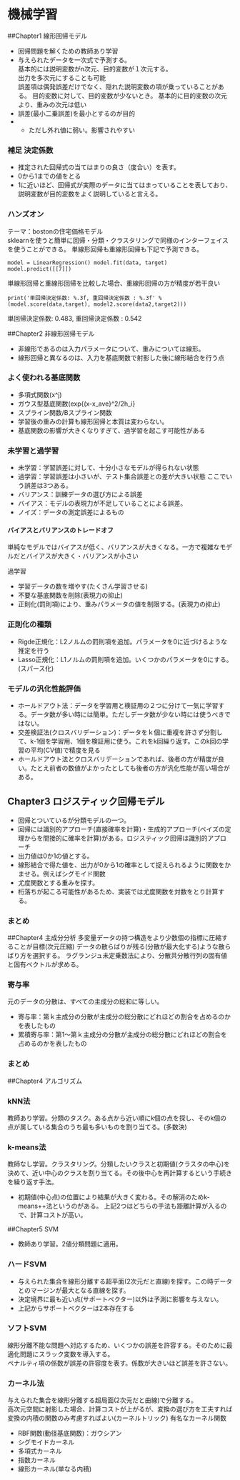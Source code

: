 # 機械学習
##Chapter1 線形回帰モデル
- 回帰問題を解くための教師あり学習
- 与えられたデータを一次式で予測する。  
基本的には説明変数がn次元、目的変数が１次元する。  
出力を多次元にすることも可能  
誤差項は偶発誤差だけでなく、隠れた説明変数の項が乗っていることがある。
目的変数に対して、目的変数が少ないとき。
基本的に目的変数の次元より、重みの次元は低い
- 誤差(最小二乗誤差)を最小とするのが目的
- - ただし外れ値に弱い。影響されやすい

### 補足 決定係数
- 推定された回帰式の当てはまりの良さ（度合い）を表す。
- 0から1までの値をとる
- 1に近いほど、回帰式が実際のデータに当てはまっていることを表しており、説明変数が目的変数をよく説明していると言える。

### ハンズオン
テーマ：bostonの住宅価格モデル  
sklearnを使うと簡単に回帰・分類・クラスタリングで同様のインターフェイスを使うことができる。
単線形回帰も重線形回帰も下記で予測できる。

``
model = LinearRegression()
model.fit(data, target)
model.predict([[7]])
``

単線形回帰と重線形回帰を比較した場合、重線形回帰の方が精度が若干良い
```
print('単回帰決定係数: %.3f, 重回帰決定係数 : %.3f' % (model.score(data,target), model2.score(data2,target2)))
```
単回帰決定係数: 0.483, 重回帰決定係数 : 0.542 

##Chapter2 非線形回帰モデル
- 非線形であるのは入力パラメータについて、重みについては線形。
- 線形回帰と異なるのは、入力を基底関数で射影した後に線形結合を行う点
### よく使われる基底関数
- 多項式関数(x^j)
- ガウス型基底関数(exp{(x-x_ave}^2/2h_i}
- スプライン関数/Bスプライン関数
- 学習後の重みの計算も線形回帰と本質は変わらない。
- 基底関数の影響が大きくなりすぎて、過学習を起こす可能性がある
### 未学習と過学習
- 未学習：学習誤差に対して、十分小さなモデルが得られない状態
- 過学習：学習誤差は小さいが、テスト集合誤差との差が大きい状態
ここでいう誤差は3つある。
- バリアンス：訓練データの選び方による誤差
- バイアス：モデルの表現力が不足していることによる誤差。
- ノイズ：データの測定誤差によるもの
#### バイアスとバリアンスのトレードオフ
単純なモデルではバイアスが低く、バリアンスが大きくなる。一方で複雑なモデルだとバイアスが大きく・バリアンスが小さい

過学習
- 学習データの数を増やす(たくさん学習させる)
- 不要な基底関数を削除(表現力の抑止)
- 正則化(罰則項)により、重みパラメータの値を制限する。(表現力の抑止)

### 正則化の種類
- Rigde正規化：L2ノルムの罰則項を追加。パラメータを0に近づけるような推定を行う
- Lasso正規化：L1ノルムの罰則項を追加。いくつかのパラメータを0にする。(スパース化)

### モデルの汎化性能評価
- ホールドアウト法：データを学習用と検証用の２つに分けて一気に学習する。データ数が多い時には簡単。ただしデータ数が少ない時には使うべきではない。
- 交差検証法(クロスバリデーション)：データをｋ個に重複を許さず分割して、k-1個を学習用、1個を検証用に使う。これをk回繰り返す。このk回の学習の平均(CV値)で精度を見る
- ホールドアウト法とクロスバリデーションであれば、後者の方が精度が良い。たとえ前者の数値がよかったとしても後者の方が汎化性能が高い場合がある。

## Chapter3 ロジスティック回帰モデル
- 回帰とついているが分類モデルの一つ。
- 回帰には識別的アプローチ(直接確率を計算)・生成的アプローチ(ベイズの定理からを間接的に確率を計算)がある。ロジスティック回帰は識別的アプローチ
- 出力値は0か1の値とする。
- 線形結合で得た値を、出力が0から1の確率として捉えられるように関数をかませる。例えばシグモイド関数
- 尤度関数とする重みを探す。
- 桁落ちが起こる可能性があるため、実装では尤度関数を対数をとり計算する。
### まとめ
##Chapter4 主成分分析
多変量データの持つ構造をより少数個の指標に圧縮することが目標(次元圧縮)
データの散らばりが残る(分散が最大化する)ような散らばり方を選択する。
ラグランジュ未定乗数法により、分散共分散行列の固有値と固有ベクトルが求める。
### 寄与率
元のデータの分散は、すべての主成分の総和に等しい。
- 寄与率：第ｋ主成分の分散が主成分の総分散にどれほどの割合を占めるのかを表したもの
- 累積寄与率：第1～第ｋ主成分の分散が主成分の総分散にどれほどの割合を占めるのかを表したもの
### まとめ

##Chapter4 アルゴリズム
### kNN法
教師あり学習。分類のタスク。ある点から近い順にk個の点を探し、そのk個の点が属している集合のうち最も多いものを割り当てる。(多数決)
### k-means法
教師なし学習。クラスタリング。分類したいクラスと初期値(クラスタの中心)を決めて、近い中心のクラスを割り当てる。その後中心を再計算するという手続きを繰り返す手法。
- 初期値(中心点)の位置により結果が大きく変わる。その解消のためk-means++法というのがある。
上記2つはどちらの手法も距離計算が入るので、計算コストが高い。

##Chapter5 SVM
- 教師あり学習。2値分類問題に適用。
### ハードSVM
- 与えられた集合を線形分離する超平面(2次元だと直線)を探す。この時データとのマージンが最大となる直線を探す。
- 決定境界に最も近い点(サポートベクター)以外は予測に影響を与えない。
- 上記からサポートベクターは2本存在する
### ソフトSVM
線形分離不能な問題へ対応するため、いくつかの誤差を許容する。そのために最適化問題にスラック変数を導入する。  
ペナルティ項の係数が誤差の許容度を表す。係数が大きいほど誤差を許さない。
### カーネル法
与えられた集合を線形分離する超局面(2次元だと曲線)で分離する。  
高次元空間に射影した場合、計算コストが上がるが、変換の選び方を工夫すれば変換の内積の関数のみ考慮すればよい(カーネルトリック)
有名なカーネル関数
- RBF関数(動径基底関数)：ガウシアン
- シグモイドカーネル
- 多項式カーネル
- 指数カーネル
- 線形カーネル(単なる内積)



